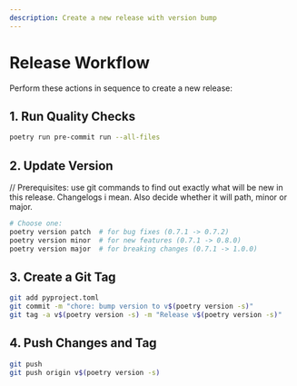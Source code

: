 ```yaml
---
description: Create a new release with version bump
---
```


# Release Workflow

Perform these actions in sequence to create a new release:

## 1. Run Quality Checks

```bash
poetry run pre-commit run --all-files
```

## 2. Update Version

// Prerequisites: use git commands to find out exactly what will be new in this release. Changelogs i mean. Also decide whether it will path, minor or major.

```bash
# Choose one:
poetry version patch  # for bug fixes (0.7.1 -> 0.7.2)
poetry version minor  # for new features (0.7.1 -> 0.8.0)
poetry version major  # for breaking changes (0.7.1 -> 1.0.0)
```


## 3. Create a Git Tag

```bash
git add pyproject.toml
git commit -m "chore: bump version to v$(poetry version -s)"
git tag -a v$(poetry version -s) -m "Release v$(poetry version -s)"
```

## 4. Push Changes and Tag

```bash
git push
git push origin v$(poetry version -s)
```
